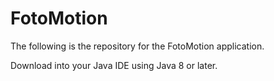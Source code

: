 # FotoMotion

The following is the repository for the FotoMotion application.

Download into your Java IDE using Java 8 or later.

